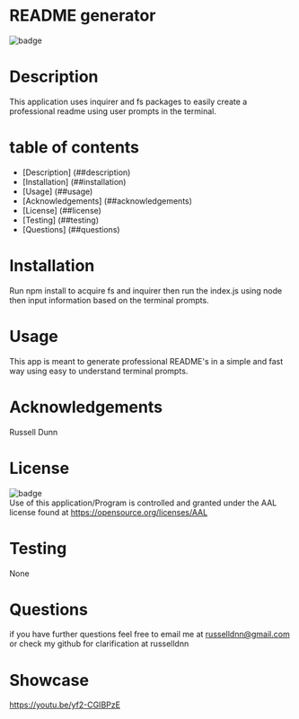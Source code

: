 
  
  # README generator

  ![badge](https://img.shields.io/badge/license-AAL-important)

  # Description

  This application uses inquirer and fs packages to easily create a professional readme using user prompts in the terminal.

  # table of contents

  - [Description] (##description)
  - [Installation] (##installation)
  - [Usage] (##usage)
  - [Acknowledgements] (##acknowledgements)
  - [License] (##license)
  - [Testing] (##testing)
  - [Questions] (##questions)

  # Installation
  Run npm install to acquire fs and inquirer then run the index.js using node then input information based on the terminal prompts.

  # Usage
  This app is meant to generate professional README's in a simple and fast way using easy to understand terminal prompts.

  # Acknowledgements
  Russell Dunn

  # License
  ![badge](https://img.shields.io/badge/license-AAL-important)
  <br>
  Use of this application/Program is controlled and granted under the AAL license found at <https://opensource.org/licenses/AAL>

  # Testing
  None

  # Questions
  if you have further questions feel free to email me at russelldnn@gmail.com or check my github for clarification at russelldnn
  
  # Showcase
  https://youtu.be/yf2-CGIBPzE



